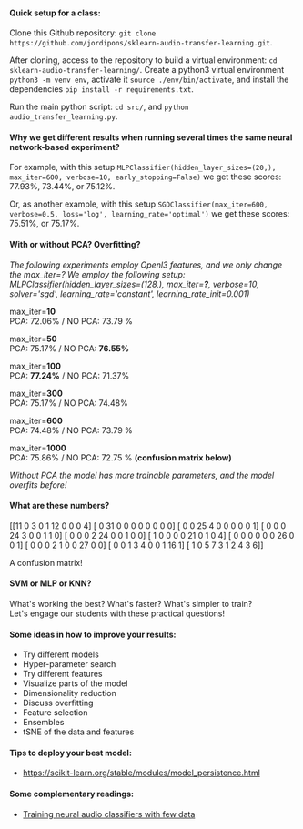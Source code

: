 #### Quick setup for a class:

Clone this Github repository: `git clone https://github.com/jordipons/sklearn-audio-transfer-learning.git`.

After cloning, access to the repository to build a virtual environment: `cd sklearn-audio-transfer-learning/`. Create a python3 virtual environment `python3 -m venv env`, activate it `source ./env/bin/activate`, and install the dependencies `pip install -r requirements.txt`.

Run the main python script: `cd src/`, and `python audio_transfer_learning.py`.

#### Why we get different results when running several times the same neural network-based experiment?

For example, with this setup `MLPClassifier(hidden_layer_sizes=(20,), max_iter=600, verbose=10, early_stopping=False)` we get these scores: 77.93%, 73.44%, or 75.12%.

Or, as another example, with this setup `SGDClassifier(max_iter=600, verbose=0.5, loss='log', learning_rate='optimal')` we get these scores: 75.51%, or 75.17%.

#### With or without PCA? Overfitting?

*The following experiments employ Openl3 features, and we only change the max_iter=?*
*We employ the following setup: MLPClassifier(hidden_layer_sizes=(128,), max_iter=**?**, verbose=10,
               solver='sgd', learning_rate='constant', learning_rate_init=0.001)*

max_iter=**10**  
PCA: 72.06% / NO PCA: 73.79 %

max_iter=**50**  
PCA: 75.17% / NO PCA: **76.55%**

max_iter=**100**  
PCA: **77.24%** / NO PCA: 71.37%

max_iter=**300**  
PCA: 75.17% / NO PCA: 74.48%

max_iter=**600**  
PCA: 74.48% / NO PCA: 73.79 %

max_iter=**1000**  
PCA: 75.86% / NO PCA: 72.75 %  **(confusion matrix below)**

*Without PCA the model has more trainable parameters, and the model overfits before!*


#### What are these numbers?  
[[11  0  3  0  1 12  0  0  0  4]
 [ 0 31  0  0  0  0  0  0  0  0]
 [ 0  0 25  4  0  0  0  0  0  1]
 [ 0  0  0 24  3  0  0  1  1  0]
 [ 0  0  0  2 24  0  0  1  0  0]
 [ 1  0  0  0  0 21  0  1  0  4]
 [ 0  0  0  0  0  0 26  0  0  1]
 [ 0  0  0  2  1  0  0 27  0  0]
 [ 0  0  1  3  4  0  0  1 16  1]
 [ 1  0  5  7  3  1  2  4  3  6]]  
 
A confusion matrix!

#### SVM or MLP or KNN? 
What's working the best? What's faster? What's simpler to train?  
Let's engage our students with these practical questions!

#### Some ideas in how to improve your results:
- Try different models
- Hyper-parameter search
- Try different features
- Visualize parts of the model
- Dimensionality reduction
- Discuss overfitting
- Feature selection
- Ensembles
- tSNE of the data and features

#### Tips to deploy your best model: 
- https://scikit-learn.org/stable/modules/model_persistence.html

#### Some complementary readings:
- [Training neural audio classifiers with few data](https://arxiv.org/abs/1810.10274)
